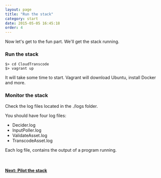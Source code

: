 ```yaml
---
layout: page
title: "Run the stack"
category: start
date: 2015-05-05 16:45:18
order: 4
---
```


Now let's get to the fun part. We'll get the stack running.

### Run the stack

    $> cd CloudTranscode
    $> vagrant up

It will take some time to start. Vagrant will download Ubuntu, install Docker and more.

### Monitor the stack

Check the log files located in the ./logs folder.

You should have four log files:

   - Decider.log
   - InputPoller.log
   - ValidateAsset.log
   - TranscodeAsset.log

Each log file, contains the output of a program running.

<br>

<p>
<h4><a href="use-the-stack.html">Next: Pilot the stack</a></h4>
</p>
